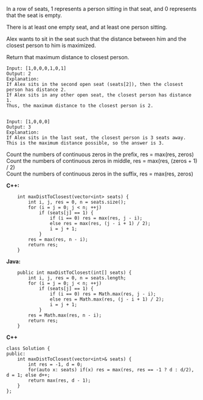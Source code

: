 In a row of seats, 1 represents a person sitting in that seat, and 0 represents that the seat is empty. 

There is at least one empty seat, and at least one person sitting.

Alex wants to sit in the seat such that the distance between him and the closest person to him is maximized. 

Return that maximum distance to closest person.

```
Input: [1,0,0,0,1,0,1]
Output: 2
Explanation: 
If Alex sits in the second open seat (seats[2]), then the closest person has distance 2.
If Alex sits in any other open seat, the closest person has distance 1.
Thus, the maximum distance to the closest person is 2.


Input: [1,0,0,0]
Output: 3
Explanation: 
If Alex sits in the last seat, the closest person is 3 seats away.
This is the maximum distance possible, so the answer is 3.
```


Count the numbers of continuous zeros in the prefix, res = max(res, zeros)  
Count the numbers of continuous zeros in middle, res = max(res, (zeros + 1) / 2)  
Count the numbers of continuous zeros in the suffix, res = max(res, zeros)  

**C++:**
```
    int maxDistToClosest(vector<int> seats) {
        int i, j, res = 0, n = seats.size();
        for (i = j = 0; j < n; ++j)
            if (seats[j] == 1) {
                if (i == 0) res = max(res, j - i);
                else res = max(res, (j - i + 1) / 2);
                i = j + 1;
            }
        res = max(res, n - i);
        return res;
    }
```
**Java:**
```
    public int maxDistToClosest(int[] seats) {
        int i, j, res = 0, n = seats.length;
        for (i = j = 0; j < n; ++j)
            if (seats[j] == 1) {
                if (i == 0) res = Math.max(res, j - i);
                else res = Math.max(res, (j - i + 1) / 2);
                i = j + 1;
            }
        res = Math.max(res, n - i);
        return res;
    }
 ```   
    
**C++**
```
class Solution {
public:
    int maxDistToClosest(vector<int>& seats) {
        int res = -1, d = 0;
        for(auto x: seats) if(x) res = max(res, res == -1 ? d : d/2), d = 1; else d++;
        return max(res, d - 1);
    }
};
```
    
    
    
    
    
    
    
    
    
